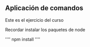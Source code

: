 ## Aplicación de comandos

Este es el ejercicio del curso 

Recordar instalar los paquetes de node

''''
npm install
''''